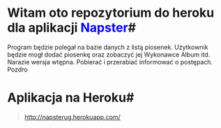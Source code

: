 # Witam oto repozytorium do heroku dla aplikacji <font color="blue">Napster</font>#

Program będzie polegał na bazie danych z listą piosenek. 
Użytkownik będzie mogł dodać piosenkę oraz zobaczyć jej Wykonawce Album itd.
Narazie wersja wtępna.
Pobierać i przerabiać informować o postępach.
Pozdro

# Aplikacja na Heroku#
> http://napsterug.herokuapp.com/